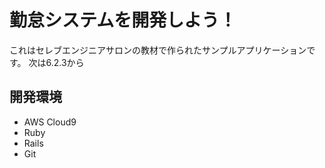 # 勤怠システムを開発しよう！

これはセレブエンジニアサロンの教材で作られたサンプルアプリケーションです。
次は6.2.3から
## 開発環境

* AWS Cloud9
* Ruby
* Rails
* Git